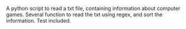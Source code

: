 A python script to read a txt file, containing information about computer games. 
Several function to read the txt using regex, and sort the information.
Test included.